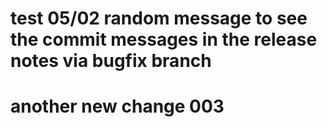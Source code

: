 # test 05/02 random message to see the commit messages in the release notes via bugfix branch

# another new change 003
